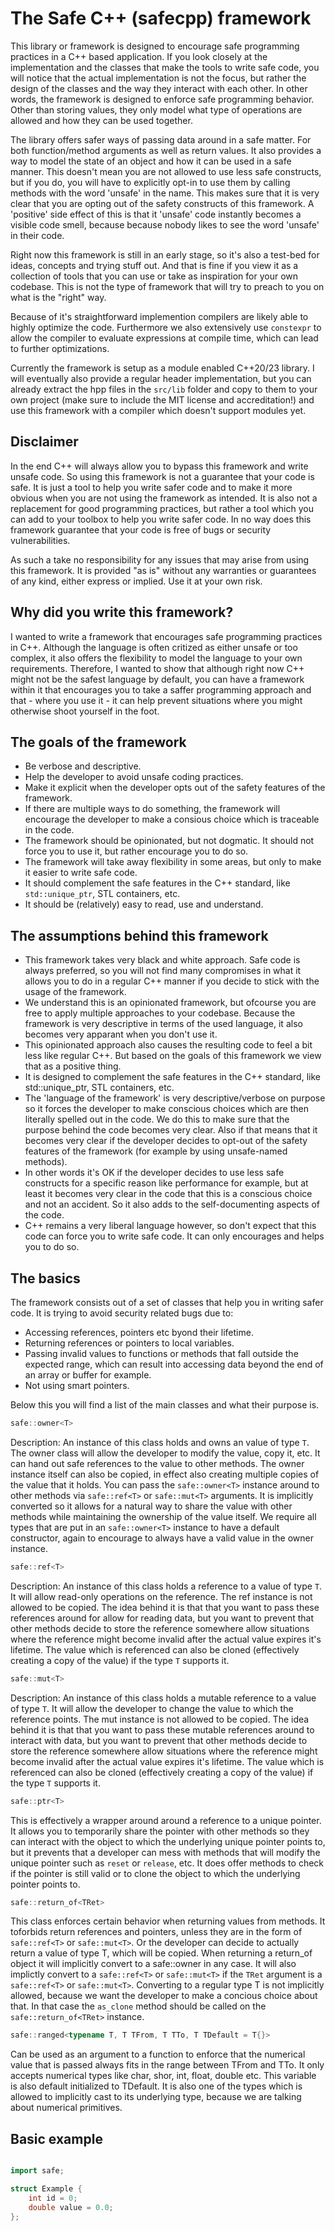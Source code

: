
# The Safe C++ (safecpp) framework

This library or framework is designed to encourage safe programming practices in a C++ based application.
If you look closely at the implementation and the classes that make the tools to write safe code, you will notice
that the actual implementation is not the focus, but rather the design of the classes and the way they interact with each other.
In other words, the framework is designed to enforce safe programming behavior. Other than storing values, they only model
what type of operations are allowed and how they can be used together.

The library offers safer ways of passing data around in a safe matter. For both function/method arguments as well as
return values. It also provides a way to model the state of an object and how it can be used in a safe manner. This doesn't
mean you are not allowed to use less safe constructs, but if you do, you will have to explicitly opt-in to use them by calling
methods with the word 'unsafe' in the name. This makes sure that it is very clear that you are opting out of the safety constructs
of this framework. A 'positive' side effect of this is that it 'unsafe' code instantly becomes a visible code smell, because
because nobody likes to see the word 'unsafe' in their code.

Right now this framework is still in an early stage, so it's also a test-bed for ideas, concepts and trying stuff out. And that is
fine if you view it as a collection of tools that you can use or take as inspiration for your own codebase. This is not the type of 
framework that will try to preach to you on what is the "right" way.

Because of it's straightforward implemention compilers are likely able to highly optimize the code. Furthermore we also
extensively use `constexpr` to allow the compiler to evaluate expressions at compile time, which can lead to further optimizations.

Currently the framework is setup as a module enabled C++20/23 library. I will eventually also provide a regular header implementation, but you can
already extract the hpp files in the `src/lib` folder  and copy to them to your own project (make sure to include the MIT license and accreditation!) and use this
framework with a compiler which doesn't support modules yet.


## Disclaimer

In the end C++ will always allow you to bypass this framework and write unsafe code. So using this framework
is not a guarantee that your code is safe. It is just a tool to help you write safer code and to make it more obvious
when you are not using the framework as intended. It is also not a replacement for good programming practices, but rather a tool which
you can add to your toolbox to help you write safer code. In no way does this framework guarantee that your code is free of bugs or security vulnerabilities. 

As such a take no responsibility for any issues that may arise from using this framework. It is provided "as is" without any warranties or guarantees of any kind, either express or implied. Use it at your own risk.

## Why did you write this framework?
I wanted to write a framework that encourages safe programming practices in C++. Although the language is often critized as either unsafe
or too complex, it also offers the flexibility to model the language to your own requirements. Therefore, I wanted to show that although
right now C++ might not be the safest language by default, you can have a framework within it that encourages you to take a saffer programming approach
and that - where you use it - it can help prevent situations where you might otherwise shoot yourself in the foot.

## The goals of the framework
- Be verbose and descriptive.
- Help the developer to avoid unsafe coding practices.
- Make it explicit when the developer opts out of the safety features of the framework.
- If there are multiple ways to do something, the framework will encourage the developer to make a consious choice which
is traceable in the code.
- The framework should be opinionated, but not dogmatic. It should not force you to use it, but rather encourage you to do so.
- The framework will take away flexibility in some areas, but only to make it easier to write safe code.
- It should complement the safe features in the C++ standard, like `std::unique_ptr`, STL containers, etc.
- It should be (relatively) easy to read, use and understand.

## The assumptions behind this framework

- This framework takes very black and white approach. Safe code is always preferred, so you will not find
many compromises in what it allows you to do in a regular C++ manner if you decide to stick with the usage of the framework.
- We understand this is an opinionated framework, but ofcourse you are free to apply multiple approaches to your codebase. Because
the framework is very descriptive in terms of the used language, it also becomes very apparant when you don't use it.
- This opinionated approach also causes the resulting code to feel a bit less like regular C++. But based on the goals of this
framework we view that as a positive thing.
- It is designed to complement the safe features in the C++ standard, like std::unique_ptr, STL containers, etc.
- The 'language of the framework' is very descriptive/verbose on purpose so it forces the developer to make conscious choices which
are then literally spelled out in the code. We do this to make sure that the purpose behind the code becomes very clear. Also if that means
that it becomes very clear if the developer decides to opt-out of the safety features of the framework (for example by using unsafe-named methods).
- In other words it's OK if the developer decides to use less safe constructs for a specific reason like performance for example, but at least
it becomes very clear in the code that this is a conscious choice and not an accident. So it also adds to the self-documenting aspects of the code.
- C++ remains a very liberal language however, so don't expect that this code can force you to write safe code. It can only encourages and helps you to do so.

## The basics

The framework consists out of a set of classes that help you in writing safer code. It is trying to avoid security related bugs due to:

- Accessing references, pointers etc byond their lifetime.
- Returning references or pointers to local variables.
- Passing invalid values to functions or methods that fall outside the expected range, which can result into accessing
data beyond the end of an array or buffer for example.
- Not using smart pointers.

Below this you will find a list of the main classes and what their purpose is.

```C++
safe::owner<T>
```

Description: An instance of this class holds and owns an value of type `T`. The owner class will allow the developer to modify the value, copy it, etc.
It can hand out safe references to the value to other methods. The owner instance itself can also be copied, in effect also creating multiple
copies of the value that it holds. You can pass the `safe::owner<T>` instance around to other methods via `safe::ref<T>` or `safe::mut<T>` arguments. It is implicitly converted
so it allows for a natural way to share the value with other methods while maintaining the ownership of the value itself. We require all types that are put in an `safe::owner<T>`
instance to have a default constructor, again to encourage to always have a valid value in the owner instance.

```C++
safe::ref<T>
```

Description: An instance of this class holds a reference to a value of type `T`. It will allow read-only operations on the reference. The ref instance is not
allowed to be copied. The idea behind it is that that you want to pass these references around for allow for reading data, but you want to prevent that other methods
decide to store the reference somewhere allow situations where the reference might become invalid after the actual value expires it's lifetime. The value which is referenced can
also be cloned (effectively creating a copy of the value) if the type `T` supports it.

```C++
safe::mut<T>
```

Description: An instance of this class holds a mutable reference to a value of type `T`. It will allow the developer to change the value to which the reference points. The mut instance is not
allowed to be copied. The idea behind it is that that you want to pass these mutable references around to interact with data, but you want to prevent that other methods
decide to store the reference somewhere allow situations where the reference might become invalid after the actual value expires it's lifetime. The value which is referenced can
also be cloned (effectively creating a copy of the value) if the type `T` supports it.


```C++
safe::ptr<T>
```
This is effectively a wrapper around around a reference to a unique pointer. It allows you to temporarily share the pointer with other methods so they can interact with the object
to which the underlying unique pointer points to, but it prevents that a developer can mess with methods that will modify the unique pointer such as `reset` or `release`, etc.
It does offer methods to check if the pointer is still valid or to clone the object to which the underlying pointer points to.

```C++
safe::return_of<TRet>
```
This class enforces certain behavior when returning values from methods. It toforbids return references and pointers, unless they are in the form of
`safe::ref<T>` or `safe::mut<T>`. Or the developer can decide to actually return a value of type T, which will be copied. When returning a return_of object it will implicitly
convert to a safe::owner<T> in any case. It will also implictly convert to a `safe::ref<T>` or `safe::mut<T>` if the `TRet` argument is a `safe::ref<T>` or `safe::mut<T>`.
Converting to a regular type T is not implicitly allowed, because we want the developer to make a concious choice about that. In that case the `as_clone` method should be called
on the `safe::return_of<TRet>` instance.

```C++
safe::ranged<typename T, T TFrom, T TTo, T TDefault = T{}>
```
Can be used as an argument to a function to enforce that the numerical value that is passed always fits in the range between TFrom and TTo. It only accepts numerical types like char, shor, int, float, double etc.
This variable is also default initialized to TDefault. It is also one of the types which is allowed to implicitly cast to its underlying type, because we are talking about numerical primitives.

## Basic example

```C++

import safe;

struct Example {
    int id = 0;
    double value = 0.0;
};



```